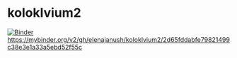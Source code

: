 # koloklvium2

[![Binder](https://mybinder.org/badge_logo.svg)](https://mybinder.org/v2/gh/elenajanush/koloklvium2/main?filepath=IFC.ipynb)
https://mybinder.org/v2/gh/elenajanush/koloklvium2/2d65fddabfe79821499c38e3e1a33a5ebd52f55c

